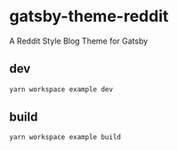 # gatsby-theme-reddit
A Reddit Style Blog Theme for Gatsby

## dev
```sh
yarn workspace example dev
```
## build
```sh
yarn workspace example build
```